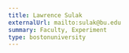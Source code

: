 ```yaml
---
title: Lawrence Sulak
externalUrl: mailto:sulak@bu.edu
summary: Faculty, Experiment
type: bostonuniversity
---
```

